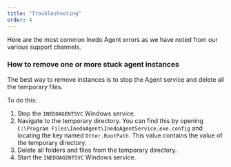 ```yaml
---
title: "Troubleshooting"
order: 4
---
```


Here are the most common Inedo Agent errors as we have noted from our various support channels.

### How to remove one or more stuck agent instances

The best way to remove instances is to stop the Agent service and delete all the temporary files.

To do this:
1. Stop the `INEDOAGENTSVC` Windows service. 
2. Navigate to the temporary directory.  You can find this by opening `C:\Program Files\InedoAgent\InedoAgentService.exe.config` and locating the key named `Otter.RootPath`.  This value contains the value of the temporary directory.
3. Delete all folders and files from the temporary directory. 
4. Start the `INEDOAGENTSVC` Windows service.